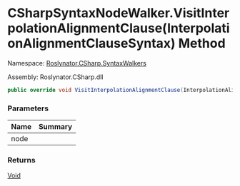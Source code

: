 # CSharpSyntaxNodeWalker\.VisitInterpolationAlignmentClause\(InterpolationAlignmentClauseSyntax\) Method

Namespace: [Roslynator.CSharp.SyntaxWalkers](../../README.md)

Assembly: Roslynator\.CSharp\.dll

```csharp
public override void VisitInterpolationAlignmentClause(InterpolationAlignmentClauseSyntax node)
```

### Parameters

| Name | Summary |
| ---- | ------- |
| node | |

### Returns

[Void](https://docs.microsoft.com/en-us/dotnet/api/system.void)

